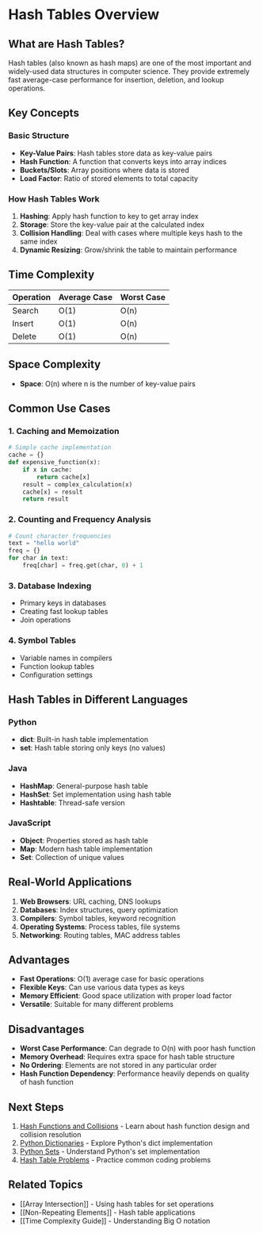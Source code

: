 # Hash Tables Overview

## What are Hash Tables?

Hash tables (also known as hash maps) are one of the most important and widely-used data structures in computer science. They provide extremely fast average-case performance for insertion, deletion, and lookup operations.

## Key Concepts

### Basic Structure
- **Key-Value Pairs**: Hash tables store data as key-value pairs
- **Hash Function**: A function that converts keys into array indices
- **Buckets/Slots**: Array positions where data is stored
- **Load Factor**: Ratio of stored elements to total capacity

### How Hash Tables Work
1. **Hashing**: Apply hash function to key to get array index
2. **Storage**: Store the key-value pair at the calculated index
3. **Collision Handling**: Deal with cases where multiple keys hash to the same index
4. **Dynamic Resizing**: Grow/shrink the table to maintain performance

## Time Complexity

| Operation | Average Case | Worst Case |
|-----------|--------------|------------|
| Search    | O(1)         | O(n)       |
| Insert    | O(1)         | O(n)       |
| Delete    | O(1)         | O(n)       |

## Space Complexity
- **Space**: O(n) where n is the number of key-value pairs

## Common Use Cases

### 1. Caching and Memoization
```python
# Simple cache implementation
cache = {}
def expensive_function(x):
    if x in cache:
        return cache[x]
    result = complex_calculation(x)
    cache[x] = result
    return result
```

### 2. Counting and Frequency Analysis
```python
# Count character frequencies
text = "hello world"
freq = {}
for char in text:
    freq[char] = freq.get(char, 0) + 1
```

### 3. Database Indexing
- Primary keys in databases
- Creating fast lookup tables
- Join operations

### 4. Symbol Tables
- Variable names in compilers
- Function lookup tables
- Configuration settings

## Hash Tables in Different Languages

### Python
- **dict**: Built-in hash table implementation
- **set**: Hash table storing only keys (no values)

### Java
- **HashMap**: General-purpose hash table
- **HashSet**: Set implementation using hash table
- **Hashtable**: Thread-safe version

### JavaScript
- **Object**: Properties stored as hash table
- **Map**: Modern hash table implementation
- **Set**: Collection of unique values

## Real-World Applications

1. **Web Browsers**: URL caching, DNS lookups
2. **Databases**: Index structures, query optimization
3. **Compilers**: Symbol tables, keyword recognition
4. **Operating Systems**: Process tables, file systems
5. **Networking**: Routing tables, MAC address tables

## Advantages
- **Fast Operations**: O(1) average case for basic operations
- **Flexible Keys**: Can use various data types as keys
- **Memory Efficient**: Good space utilization with proper load factor
- **Versatile**: Suitable for many different problems

## Disadvantages
- **Worst Case Performance**: Can degrade to O(n) with poor hash function
- **Memory Overhead**: Requires extra space for hash table structure
- **No Ordering**: Elements are not stored in any particular order
- **Hash Function Dependency**: Performance heavily depends on quality of hash function

## Next Steps

1. [Hash Functions and Collisions](Hash_Functions_and_Collisions.md) - Learn about hash function design and collision resolution
2. [Python Dictionaries](Python_Dictionaries.md) - Explore Python's dict implementation
3. [Python Sets](Python_Sets.md) - Understand Python's set implementation
4. [Hash Table Problems](Hash_Table_Problems.md) - Practice common coding problems

## Related Topics
- [[Array Intersection]] - Using hash tables for set operations
- [[Non-Repeating Elements]] - Hash table applications
- [[Time Complexity Guide]] - Understanding Big O notation
